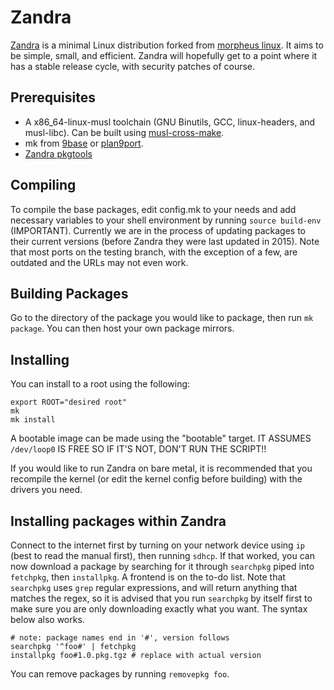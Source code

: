 # Zandra

[Zandra](http://zandra.org) is a minimal Linux distribution
forked from [morpheus linux](http://morpheus.2f30.org). It aims to be
simple, small, and efficient. Zandra will hopefully get to a point
where it has a stable release cycle, with security patches of course.

## Prerequisites

* A x86\_64-linux-musl toolchain (GNU Binutils, GCC, linux-headers,
  and musl-libc). Can be built using
  [musl-cross-make](https://github.com/richfelker/musl-cross-make).
* mk from [9base](http://tools.suckless.org/9base/) or
  [plan9port](https://github.com/9fans/plan9port).
* [Zandra pkgtools](http://git.zandra.xyz/pkgtools/log.html)

## Compiling

To compile the base packages, edit config.mk to your needs and add
necessary variables to your shell environment by running
`source build-env` (IMPORTANT). Currently we are in the process
of updating packages to their current versions (before Zandra they
were last updated in 2015). Note that most ports on the testing
branch, with the exception of a few, are outdated and the URLs may
not even work.

## Building Packages

Go to the directory of the package you would like to package, then run
`mk package`. You can then host your own package mirrors.

## Installing

You can install to a root using the following:

    export ROOT="desired root"
    mk
	mk install

A bootable image can be made using the "bootable" target. IT ASSUMES
`/dev/loop0` IS FREE SO IF IT'S NOT, DON'T RUN THE SCRIPT!!

If you would like to run Zandra on bare metal, it is recommended that
you recompile the kernel (or edit the kernel config before building)
with the drivers you need.

## Installing packages within Zandra

Connect to the internet first by turning on your network device using
`ip` (best to read the manual first), then running `sdhcp`. If that
worked, you can now download a package by searching for it through
`searchpkg` piped into `fetchpkg`, then `installpkg`. A frontend is on
the to-do list. Note that `searchpkg` uses `grep` regular expressions,
and will return anything that matches the regex, so it is advised that
you run `searchpkg` by itself first to make sure you are only
downloading exactly what you want. The syntax below also works.

	# note: package names end in '#', version follows
	searchpkg '^foo#' | fetchpkg
	installpkg foo#1.0.pkg.tgz # replace with actual version

You can remove packages by running `removepkg foo`.

